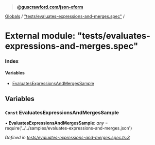 > **[@guscrawford.com/json-xform](../README.md)**

[Globals](../globals.md) / ["tests/evaluates-expressions-and-merges.spec"](_tests_evaluates_expressions_and_merges_spec_.md) /

# External module: "tests/evaluates-expressions-and-merges.spec"

### Index

#### Variables

* [EvaluatesExpressionsAndMergesSample](_tests_evaluates_expressions_and_merges_spec_.md#const-evaluatesexpressionsandmergessample)

## Variables

### `Const` EvaluatesExpressionsAndMergesSample

• **EvaluatesExpressionsAndMergesSample**: *any* =  require('../../samples/evaluates-expressions-and-merges.json')

*Defined in [tests/evaluates-expressions-and-merges.spec.ts:3](https://github.com/guscrawford-com/json-xform/blob/ca23d54/src/tests/evaluates-expressions-and-merges.spec.ts#L3)*